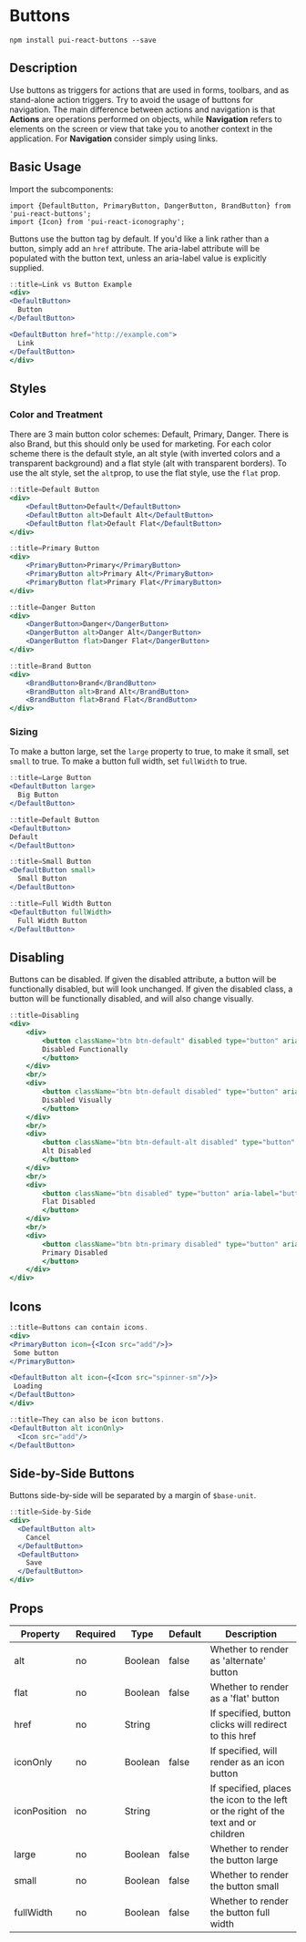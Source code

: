 # Buttons

`npm install pui-react-buttons --save`

## Description
Use buttons as triggers for actions that are used in forms, toolbars, and as stand-alone action triggers. Try to avoid the usage of buttons for navigation. The main difference between actions and navigation is that **Actions** are operations performed on objects, while **Navigation** refers to elements on the screen or view that take you to another context in the application. For **Navigation** consider simply using links.

## Basic Usage
Import the subcomponents:

```
import {DefaultButton, PrimaryButton, DangerButton, BrandButton} from 'pui-react-buttons';
import {Icon} from 'pui-react-iconography';
```

Buttons use the button tag by default. If you'd like a link rather than a button, simply add an `href` attribute.
The aria-label attribute will be populated with the button text, unless an aria-label value is explicitly supplied.


```jsx
::title=Link vs Button Example
<div>
<DefaultButton>
  Button
</DefaultButton>

<DefaultButton href="http://example.com">
  Link
</DefaultButton>
</div>
```

## Styles

### Color and Treatment
There are 3 main button color schemes: Default, Primary, Danger. There is also Brand, but this should only be used for marketing. For each color scheme there is the default style, an alt style (with inverted colors and a transparent background) and a flat style (alt with transparent borders). To use the alt style, set the `alt`prop, to use the flat style, use the `flat` prop.

```jsx
::title=Default Button
<div>
    <DefaultButton>Default</DefaultButton>
    <DefaultButton alt>Default Alt</DefaultButton>
    <DefaultButton flat>Default Flat</DefaultButton>
</div>
```

```jsx
::title=Primary Button
<div>
    <PrimaryButton>Primary</PrimaryButton>
    <PrimaryButton alt>Primary Alt</PrimaryButton>
    <PrimaryButton flat>Primary Flat</PrimaryButton>
</div>
```

```jsx
::title=Danger Button
<div>
    <DangerButton>Danger</DangerButton>
    <DangerButton alt>Danger Alt</DangerButton>
    <DangerButton flat>Danger Flat</DangerButton>
</div>
```

```jsx
::title=Brand Button
<div>
    <BrandButton>Brand</BrandButton>
    <BrandButton alt>Brand Alt</BrandButton>
    <BrandButton flat>Brand Flat</BrandButton>
</div>
```

### Sizing
To make a button large, set the `large` property to true, to make it small, set `small` to true.
To make a button full width, set `fullWidth` to true.


```jsx
::title=Large Button
<DefaultButton large>
  Big Button
</DefaultButton>
```

```jsx
::title=Default Button
<DefaultButton>
Default
</DefaultButton>
```

```jsx
::title=Small Button
<DefaultButton small>
  Small Button
</DefaultButton>
```

```jsx
::title=Full Width Button
<DefaultButton fullWidth>
  Full Width Button
</DefaultButton>
```

## Disabling

Buttons can be disabled.
If given the disabled attribute, a button will be functionally disabled, but will look unchanged.
If given the disabled class, a button will be functionally disabled, and will also change visually.

```jsx
::title=Disabling
<div>
    <div>
        <button className="btn btn-default" disabled type="button" aria-label="button">
        Disabled Functionally
        </button>
    </div>
    <br/>
    <div>
        <button className="btn btn-default disabled" type="button" aria-label="button">
        Disabled Visually
        </button>
    </div>
    <br/>
    <div>
        <button className="btn btn-default-alt disabled" type="button" aria-label="button">
        Alt Disabled
        </button>
    </div>
    <br/>
    <div>
        <button className="btn disabled" type="button" aria-label="button">
        Flat Disabled
        </button>
    </div>
    <br/>
    <div>
        <button className="btn btn-primary disabled" type="button" aria-label="button">
        Primary Disabled
        </button>
    </div>
</div>
```

## Icons

```jsx
::title=Buttons can contain icons.
<div>
<PrimaryButton icon={<Icon src="add"/>}>
 Some button
</PrimaryButton>

<DefaultButton alt icon={<Icon src="spinner-sm"/>}>
 Loading
</DefaultButton>
</div>
```

```jsx
::title=They can also be icon buttons.
<DefaultButton alt iconOnly>
  <Icon src="add"/>
</DefaultButton>
```

## Side-by-Side Buttons

Buttons side-by-side will be separated by a margin of `$base-unit`.

```jsx
::title=Side-by-Side
<div>
  <DefaultButton alt>
    Cancel
  </DefaultButton>
  <DefaultButton>
    Save
  </DefaultButton>
</div>
```

## Props

Property     | Required | Type    | Default | Description
-------------|----------|---------|---------|------------
alt          | no       | Boolean | false   | Whether to render as 'alternate' button
flat         | no       | Boolean | false   | Whether to render as a 'flat' button
href         | no       | String  |         | If specified, button clicks will redirect to this href
iconOnly     | no       | Boolean | false   | If specified, will render as an icon button
iconPosition | no       | String  |         | If specified, places the icon to the left or the right of the text and or children
large        | no       | Boolean | false   | Whether to render the button large
small        | no       | Boolean | false   | Whether to render the button small
fullWidth    | no       | Boolean | false   | Whether to render the button full width